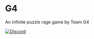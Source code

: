 # G4
An infinite puzzle rage game by Team G4

[![Discord][1]][2]

[1]:  https://discordapp.com/api/guilds/621177882131038208/widget.png?style=banner2
[2]:  http://discord.gg/UQzbHgA
